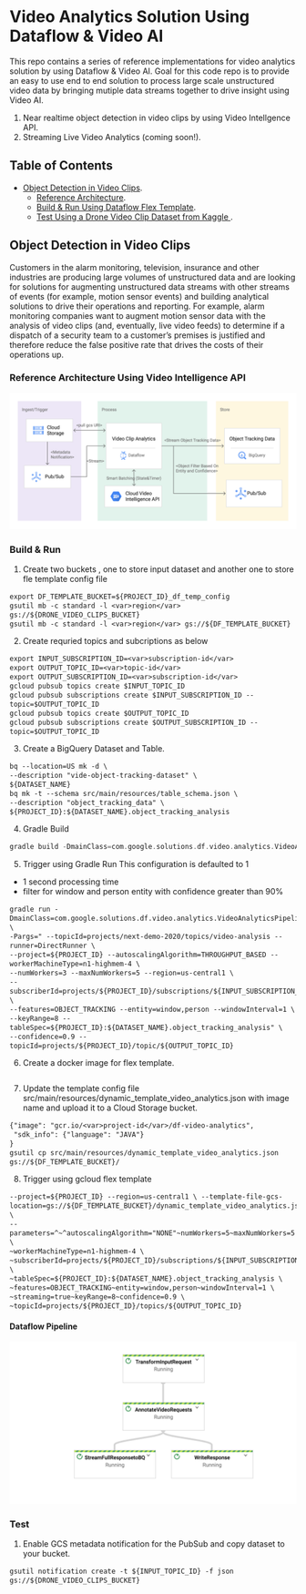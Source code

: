 # Video Analytics Solution Using Dataflow & Video AI
This repo contains a series of reference implementations for video analytics solution by using Dataflow & Video AI.  Goal for this  code repo is to provide an easy to use end to end solution to process large scale unstructured video data by bringing mutiple data streams together  to drive insight using Video AI. 

1. Near realtime object detection  in video clips  by using Video Intellgence API.    
2. Streaming Live Video Analytics (coming soon!).  

## Table of Contents  
* [Object Detection in Video Clips](#object_detection_in_video_clips).  
	* [Reference Architecture](#reference_architecture_using_video_intelligence_api).      
	* [Build & Run Using Dataflow Flex Template](#build_run).  
	* [Test Using a Drone  Video Clip Dataset from Kaggle ](#test). 
 

## Object Detection in Video Clips 
Customers in the alarm monitoring, television, insurance and other industries are producing large volumes of unstructured  data and are looking for solutions for augmenting unstructured data streams with other streams of events (for example, motion sensor events) and building analytical solutions to drive their operations and reporting. For example, alarm monitoring companies want to augment motion sensor data with the analysis of video clips (and, eventually, live video feeds) to determine if a dispatch of a security team to a customer’s premises is justified and therefore reduce the false positive rate that drives the costs of their operations up.

### Reference Architecture Using Video Intelligence API
 ![ref_arch](diagram/video_blog_diagram.png)

### Build & Run
1. Create  two buckets , one to store input dataset and another one to store fle template config file

```export DRONE_VIDEO_CLIPS_BUCKET=${PROJECT_ID}_drone_dataset
export DF_TEMPLATE_BUCKET=${PROJECT_ID}_df_temp_config
gsutil mb -c standard -l <var>region</var> gs://${DRONE_VIDEO_CLIPS_BUCKET}
gsutil mb -c standard -l <var>region</var> gs://${DF_TEMPLATE_BUCKET}
```

2. Create requried topics and subcriptions as below

```export INPUT_TOPIC_ID=<var>topic-id</var>
export INPUT_SUBSCRIPTION_ID=<var>subscription-id</var>
export OUTPUT_TOPIC_ID=<var>topic-id</var>
export OUTPUT_SUBSCRIPTION_ID=<var>subscription-id</var>
gcloud pubsub topics create $INPUT_TOPIC_ID
gcloud pubsub subscriptions create $INPUT_SUBSCRIPTION_ID --topic=$OUTPUT_TOPIC_ID
gcloud pubsub topics create $OUTPUT_TOPIC_ID
gcloud pubsub subscriptions create $OUTPUT_SUBSCRIPTION_ID --topic=$OUTPUT_TOPIC_ID
```

3. Create a BigQuery Dataset and Table. 

```export DATASET_NAME=<var>dataset-name</var>
bq --location=US mk -d \
--description "vide-object-tracking-dataset" \
${DATASET_NAME}
bq mk -t --schema src/main/resources/table_schema.json \
--description "object_tracking_data" \
${PROJECT_ID}:${DATASET_NAME}.object_tracking_analysis
```

4. Gradle Build

```gradle spotlessApply -DmainClass=com.google.solutions.df.video.analytics.VideoAnalyticsPipeline 
gradle build -DmainClass=com.google.solutions.df.video.analytics.VideoAnalyticsPipeline 
```  

5.  Trigger using Gradle Run 
This configuration is defaulted to 1

- 1 second processing time
- filter for window and person entity with confidence greater than 90%

```
gradle run -DmainClass=com.google.solutions.df.video.analytics.VideoAnalyticsPipeline \
-Pargs=" --topicId=projects/next-demo-2020/topics/video-analysis --runner=DirectRunner \
--project=${PROJECT_ID} --autoscalingAlgorithm=THROUGHPUT_BASED --workerMachineType=n1-highmem-4 \
--numWorkers=3 --maxNumWorkers=5 --region=us-central1 \
--subscriberId=projects/${PROJECT_ID}/subscriptions/${INPUT_SUBSCRIPTION_ID} \
--features=OBJECT_TRACKING --entity=window,person --windowInterval=1 \
--keyRange=8 --tableSpec=${PROJECT_ID}:${DATASET_NAME}.object_tracking_analysis" \
--confidence=0.9 --topicId=projects/${PROJECT_ID}/topic/${OUTPUT_TOPIC_ID} 
```

6. Create a docker image for flex template. 
 
```gradle jib --image=gcr.io/${PROJECT_ID}/df-video-analytics:latest -DmainClass=com.google.solutions.df.video.analytics.VideoAnalyticsPipeline
```

7. Update the template config file src/main/resources/dynamic_template_video_analytics.json with image name and upload it to a Cloud Storage bucket.

```nano dynamic_template_video_analytics.json
{"image": "gcr.io/<var>project-id</var>/df-video-analytics",
 "sdk_info": {"language": "JAVA"}
}
gsutil cp src/main/resources/dynamic_template_video_analytics.json gs://${DF_TEMPLATE_BUCKET}/
```


8. Trigger using gcloud flex template

```gcloud beta dataflow flex-template run "video-object-tracking" \
--project=${PROJECT_ID} --region=us-central1 \ --template-file-gcs-location=gs://${DF_TEMPLATE_BUCKET}/dynamic_template_video_analytics.json \
--parameters=^~^autoscalingAlgorithm="NONE"~numWorkers=5~maxNumWorkers=5 \
~workerMachineType=n1-highmem-4 \
~subscriberId=projects/${PROJECT_ID}/subscriptions/${INPUT_SUBSCRIPTION_ID} \
~tableSpec=${PROJECT_ID}:${DATASET_NAME}.object_tracking_analysis \
~features=OBJECT_TRACKING~entity=window,person~windowInterval=1 \
~streaming=true~keyRange=8~confidence=0.9 \
~topicId=projects/${PROJECT_ID}/topics/${OUTPUT_TOPIC_ID} 
```


#### Dataflow Pipeline
 ![ref_arch](diagram/video_dag.png)
 
### Test
1. Enable GCS metadata notification for the PubSub and copy dataset to your bucket. 

```
gsutil notification create -t ${INPUT_TOPIC_ID} -f json gs://${DRONE_VIDEO_CLIPS_BUCKET}
```





